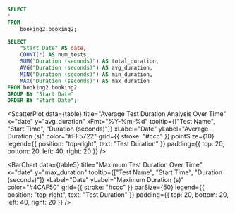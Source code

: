 ```sql table4
SELECT
*
FROM
    booking2.booking2;
```

```sql table5
SELECT
    "Start Date" AS date,
    COUNT(*) AS num_tests,
    SUM("Duration (seconds)") AS total_duration,
    AVG("Duration (seconds)") AS avg_duration,
    MIN("Duration (seconds)") AS min_duration,
    MAX("Duration (seconds)") AS max_duration
FROM booking2.booking2
GROUP BY "Start Date"
ORDER BY "Start Date";
```

<ScatterPlot
    data={table}
    title="Average Test Duration Analysis Over Time"
    x="date"
    y="avg_duration"
    xFmt="%Y-%m-%d"
    tooltip={["Test Name", "Start Time", "Duration (seconds)"]}
    xLabel="Date"
    yLabel="Average Duration (s)"
    color="#FF5722"
    grid={{ stroke: "#ccc" }}
    pointSize={10} 
    legend={{ position: "top-right", text: "Test Duration" }} 
    padding={{ top: 20, bottom: 20, left: 40, right: 20 }}
/>


<BarChart
    data={table5}
    title="Maximum Test Duration Over Time"
    x="date"
    y="max_duration"
    tooltip={["Test Name", "Start Time", "Duration (seconds)"]}
    xLabel="Date"
    yLabel="Maximum Duration (s)"
    color="#4CAF50"
    grid={{ stroke: "#ccc" }}
    barSize={50} 
    legend={{ position: "top-right", text: "Test Duration" }} 
    padding={{ top: 20, bottom: 20, left: 40, right: 20 }} 
/>

